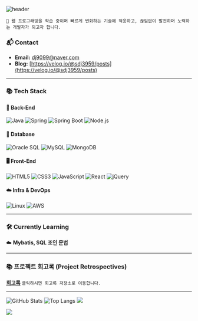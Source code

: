 <div aligny="100">
  
![header](https://capsule-render.vercel.app/api?type=waving&color=timeGradient&height=300&section=header&text=Shin%20Dong%20June&fontSize=40&fontAlign=70&fontAlignY=40&desc=Software%20Engineer&descSize=20&descAlign=70)
```
👋 웹 프로그래밍을 학습 중이며 빠르게 변화하는 기술에 적응하고, 끊임없이 발전하며 노력하는 개발자가 되고자 합니다.
```
### 📬 Contact

*   **Email:** dj9099@naver.com
*   **Blog:** [https://velog.io/@sdj3959/posts](https://velog.io/@sdj3959/posts)
***

### 📚 Tech Stack

#### 🧠 Back-End
![Java](https://img.shields.io/badge/Java-007396?style=flat&logo=openjdk&logoColor=white)
![Spring](https://img.shields.io/badge/Spring-6DB33F?style=flat&logo=Spring&logoColor=white)
![Spring Boot](https://img.shields.io/badge/Spring%20Boot-6DB33F?style=flat&logo=Spring-Boot&logoColor=white)
![Node.js](https://img.shields.io/badge/Node.js-339933?style=flat&logo=Node.js&logoColor=white)

#### 💾 Database
![Oracle SQL](https://img.shields.io/badge/Oracle-F80000?style=flat&logo=Oracle&logoColor=white)
![MySQL](https://img.shields.io/badge/MySQL-4479A1?style=flat&logo=MySQL&logoColor=white)
![MongoDB](https://img.shields.io/badge/MongoDB-47A248?style=flat&logo=MongoDB&logoColor=white)

#### 🖥️ Front-End
![HTML5](https://img.shields.io/badge/HTML5-E34F26?style=flat&logo=HTML5&logoColor=white)
![CSS3](https://img.shields.io/badge/CSS3-1572B6?style=flat&logo=CSS3&logoColor=white)
![JavaScript](https://img.shields.io/badge/JavaScript-F7DF1E?style=flat&logo=JavaScript&logoColor=black)
![React](https://img.shields.io/badge/React-61DAFB?style=flat&logo=React&logoColor=black)
![jQuery](https://img.shields.io/badge/jQuery-0769AD?style=flat&logo=jQuery&logoColor=white)

#### ☁️ Infra & DevOps
![Linux](https://img.shields.io/badge/Linux-FCC624?style=flat&logo=Linux&logoColor=black)
![AWS](https://img.shields.io/badge/AWS-232F3E?style=flat&logo=Amazon-AWS&logoColor=white)


---

### 🛠️ Currently Learning

☁️ **Mybatis, SQL 조인 문법** <br>

---

### 📚 프로젝트 회고록 (Project Retrospectives)

**[회고록](https://github.com/sdj3959/my-retrospectives)** `클릭하시면 회고록 저장소로 이동합니다.`

---



![GitHub Stats](https://github-readme-stats.vercel.app/api?username=sdj3959&show_icons=true&theme=radical)
![Top Langs](https://github-readme-stats.vercel.app/api/top-langs/?username=sdj3959&layout=compact)
![](https://img.shields.io/github/followers/sdj3959?style=social) 

<img src="https://capsule-render.vercel.app/api?type=waving&color=timeGradient&section=footer" />

</div>

